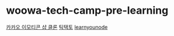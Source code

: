 # woowa-tech-camp-pre-learning

[카카오 이모티콘 샵 클론](https://jjunyjjuny.github.io/woowa-tech-camp-pre-learning/html-css/index.html)
[틱택토](https://jjunyjjuny.github.io/woowa-tech-camp-pre-learning/tic-tac-toe/index.html)
[learnyounode](./nodejs)
